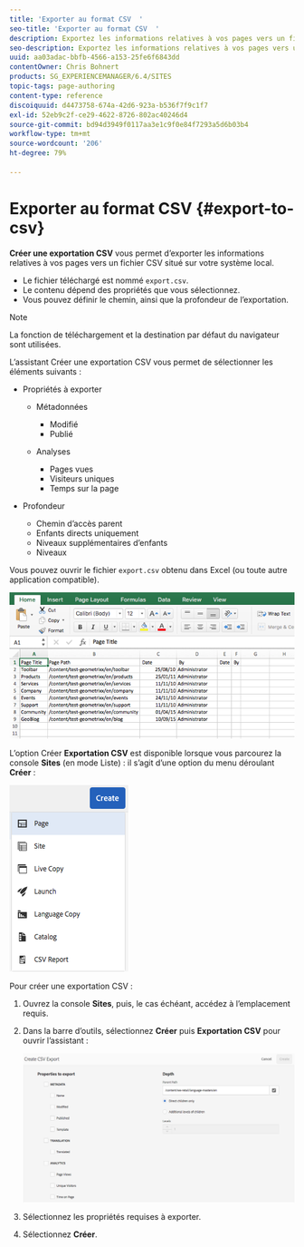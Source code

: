 ```yaml
---
title: 'Exporter au format CSV  '
seo-title: 'Exporter au format CSV  '
description: Exportez les informations relatives à vos pages vers un fichier CSV situé sur votre système local
seo-description: Exportez les informations relatives à vos pages vers un fichier CSV situé sur votre système local
uuid: aa03adac-bbfb-4566-a153-25fe6f6843dd
contentOwner: Chris Bohnert
products: SG_EXPERIENCEMANAGER/6.4/SITES
topic-tags: page-authoring
content-type: reference
discoiquuid: d4473758-674a-42d6-923a-b536f7f9c1f7
exl-id: 52eb9c2f-ce29-4622-8726-802ac40246d4
source-git-commit: bd94d3949f0117aa3e1c9f0e84f7293a5d6b03b4
workflow-type: tm+mt
source-wordcount: '206'
ht-degree: 79%

---
```


# Exporter au format CSV  {#export-to-csv}

**Créer une exportation CSV** vous permet d’exporter les informations relatives à vos pages vers un fichier CSV situé sur votre système local.

* Le fichier téléchargé est nommé `export.csv`.
* Le contenu dépend des propriétés que vous sélectionnez.
* Vous pouvez définir le chemin, ainsi que la profondeur de l’exportation.

>[!NOTE]
>
>La fonction de téléchargement et la destination par défaut du navigateur sont utilisées.

L’assistant Créer une exportation CSV vous permet de sélectionner les éléments suivants :

* Propriétés à exporter

   * Métadonnées  

      * Modifié
      * Publié
   * Analyses

      * Pages vues
      * Visiteurs uniques
      * Temps sur la page


* Profondeur

   * Chemin d’accès parent
   * Enfants directs uniquement
   * Niveaux supplémentaires d’enfants
   * Niveaux

Vous pouvez ouvrir le fichier `export.csv` obtenu dans Excel (ou toute autre application compatible).

![chlimage_1-58](assets/chlimage_1-58.png)

L’option Créer **Exportation CSV** est disponible lorsque vous parcourez la console **Sites** (en mode Liste) : il s’agit d’une option du menu déroulant **Créer** :

![screen_shot_2018-03-21at154719](assets/screen_shot_2018-03-21at154719.png)

Pour créer une exportation CSV :

1. Ouvrez la console **Sites**, puis, le cas échéant, accédez à l’emplacement requis.
1. Dans la barre d’outils, sélectionnez **Créer** puis **Exportation CSV** pour ouvrir l’assistant :

   ![screen_shot_2018-03-21at154758](assets/screen_shot_2018-03-21at154758.png)

1. Sélectionnez les propriétés requises à exporter.
1. Sélectionnez **Créer**.
